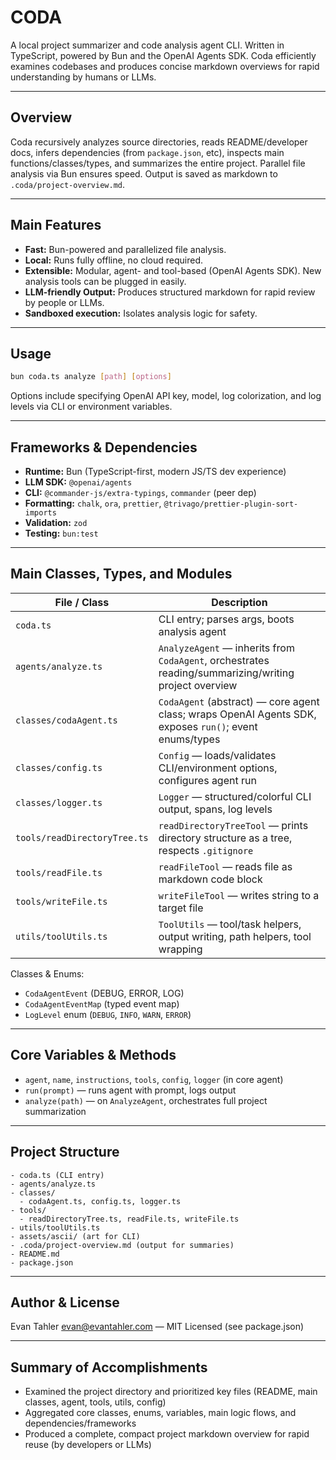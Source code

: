 # CODA

A local project summarizer and code analysis agent CLI. Written in TypeScript, powered by Bun and the OpenAI Agents SDK. Coda efficiently examines codebases and produces concise markdown overviews for rapid understanding by humans or LLMs.

---

## Overview

Coda recursively analyzes source directories, reads README/developer docs, infers dependencies (from `package.json`, etc), inspects main functions/classes/types, and summarizes the entire project. Parallel file analysis via Bun ensures speed. Output is saved as markdown to `.coda/project-overview.md`.

---

## Main Features

- **Fast:** Bun-powered and parallelized file analysis.
- **Local:** Runs fully offline, no cloud required.
- **Extensible:** Modular, agent- and tool-based (OpenAI Agents SDK). New analysis tools can be plugged in easily.
- **LLM-friendly Output:** Produces structured markdown for rapid review by people or LLMs.
- **Sandboxed execution:** Isolates analysis logic for safety.

---

## Usage

```sh
bun coda.ts analyze [path] [options]
```

Options include specifying OpenAI API key, model, log colorization, and log levels via CLI or environment variables.

---

## Frameworks & Dependencies

- **Runtime:** Bun (TypeScript-first, modern JS/TS dev experience)
- **LLM SDK:** `@openai/agents`
- **CLI:** `@commander-js/extra-typings`, `commander` (peer dep)
- **Formatting:** `chalk`, `ora`, `prettier`, `@trivago/prettier-plugin-sort-imports`
- **Validation:** `zod`
- **Testing:** `bun:test`

---

## Main Classes, Types, and Modules

| File / Class                 | Description                                                                                            |
| ---------------------------- | ------------------------------------------------------------------------------------------------------ |
| `coda.ts`                    | CLI entry; parses args, boots analysis agent                                                           |
| `agents/analyze.ts`          | `AnalyzeAgent` — inherits from `CodaAgent`, orchestrates reading/summarizing/writing project overview  |
| `classes/codaAgent.ts`       | `CodaAgent` (abstract) — core agent class; wraps OpenAI Agents SDK, exposes `run()`; event enums/types |
| `classes/config.ts`          | `Config` — loads/validates CLI/environment options, configures agent run                               |
| `classes/logger.ts`          | `Logger` — structured/colorful CLI output, spans, log levels                                           |
| `tools/readDirectoryTree.ts` | `readDirectoryTreeTool` — prints directory structure as a tree, respects `.gitignore`                  |
| `tools/readFile.ts`          | `readFileTool` — reads file as markdown code block                                                     |
| `tools/writeFile.ts`         | `writeFileTool` — writes string to a target file                                                       |
| `utils/toolUtils.ts`         | `ToolUtils` — tool/task helpers, output writing, path helpers, tool wrapping                           |

Classes & Enums:

- `CodaAgentEvent` (DEBUG, ERROR, LOG)
- `CodaAgentEventMap` (typed event map)
- `LogLevel` enum (`DEBUG`, `INFO`, `WARN`, `ERROR`)

---

## Core Variables & Methods

- `agent`, `name`, `instructions`, `tools`, `config`, `logger` (in core agent)
- `run(prompt)` — runs agent with prompt, logs output
- `analyze(path)` — on `AnalyzeAgent`, orchestrates full project summarization

---

## Project Structure

```
- coda.ts (CLI entry)
- agents/analyze.ts
- classes/
  - codaAgent.ts, config.ts, logger.ts
- tools/
  - readDirectoryTree.ts, readFile.ts, writeFile.ts
- utils/toolUtils.ts
- assets/ascii/ (art for CLI)
- .coda/project-overview.md (output for summaries)
- README.md
- package.json
```

---

## Author & License

Evan Tahler <evan@evantahler.com> — MIT Licensed (see package.json)

---

## Summary of Accomplishments

- Examined the project directory and prioritized key files (README, main classes, agent, tools, utils, config)
- Aggregated core classes, enums, variables, main logic flows, and dependencies/frameworks
- Produced a complete, compact project markdown overview for rapid reuse (by developers or LLMs)
